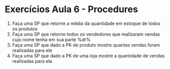 # Exercícios Aula 6 - Procedures

1. Faça uma SP que retorne a mйdia da quantidade em estoque de todos os produtos  
2. Faça uma SP que retorne todos os vendedores que realizaram vendas cujo nome tenha em sua parte %dr%  
3. Faça uma SP que dado a PK de produto mostre quantas vendas foram realizadas para ele  
4. Faça uma SP que dado a PK de uma loja mostre a quantidade de vendas realizadas para ela  
